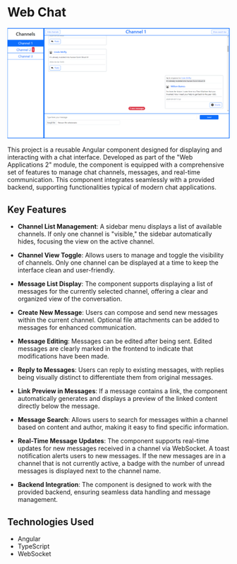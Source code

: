 # Web Chat


![Web Chat](images/chat.png)


This project is a reusable Angular component designed for displaying and interacting with a chat interface. Developed as part of the "Web Applications 2" module, the component is equipped with a comprehensive set of features to manage chat channels, messages, and real-time communication. This component integrates seamlessly with a provided backend, supporting functionalities typical of modern chat applications.


## Key Features

- **Channel List Management**:
A sidebar menu displays a list of available channels.
If only one channel is "visible," the sidebar automatically hides, focusing the view on the active channel.

- **Channel View Toggle**:
Allows users to manage and toggle the visibility of channels. Only one channel can be displayed at a time to keep the interface clean and user-friendly.

- **Message List Display**:
The component supports displaying a list of messages for the currently selected channel, offering a clear and organized view of the conversation.

- **Create New Message**:
Users can compose and send new messages within the current channel.
Optional file attachments can be added to messages for enhanced communication.

- **Message Editing**:
Messages can be edited after being sent.
Edited messages are clearly marked in the frontend to indicate that modifications have been made.

- **Reply to Messages**:
Users can reply to existing messages, with replies being visually distinct to differentiate them from original messages.

- **Link Preview in Messages**:
If a message contains a link, the component automatically generates and displays a preview of the linked content directly below the message.

- **Message Search**:
Allows users to search for messages within a channel based on content and author, making it easy to find specific information.

- **Real-Time Message Updates**:
The component supports real-time updates for new messages received in a channel via WebSocket.
A toast notification alerts users to new messages.
If the new messages are in a channel that is not currently active, a badge with the number of unread messages is displayed next to the channel name.

- **Backend Integration**:
The component is designed to work with the provided backend, ensuring seamless data handling and message management.


## Technologies Used

- Angular
- TypeScript
- WebSocket